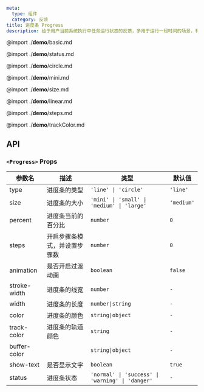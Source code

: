 ```yaml
meta:
  type: 组件
  category: 反馈
title: 进度条 Progress
description: 给予用户当前系统执行中任务运行状态的反馈，多用于运行一段时间的场景，有效减轻用户在等待中产生的焦虑感。
```

@import ./**demo**/basic.md

@import ./**demo**/status.md

@import ./**demo**/circle.md

@import ./**demo**/mini.md

@import ./**demo**/size.md

@import ./**demo**/linear.md

@import ./**demo**/steps.md

@import ./**demo**/trackColor.md

## API

### `<Progress>` Props

|参数名|描述|类型|默认值|
|---|---|---|---|
|type|进度条的类型|`'line' \| 'circle'`|`'line'`|
|size|进度条的大小|`'mini' \| 'small' \| 'medium' \| 'large'`|`'medium'`|
|percent|进度条当前的百分比|`number`|`0`|
|steps|开启步骤条模式，并设置步骤数|`number`|`0`|
|animation|是否开启过渡动画|`boolean`|`false`|
|stroke-width|进度条的线宽|`number`|`-`|
|width|进度条的长度|`number\|string`|`-`|
|color|进度条的颜色|`string\|object`|`-`|
|track-color|进度条的轨道颜色|`string`|`-`|
|buffer-color||`string\|object`|`-`|
|show-text|是否显示文字|`boolean`|`true`|
|status|进度条状态|`'normal' \| 'success' \| 'warning' \| 'danger'`|`-`|